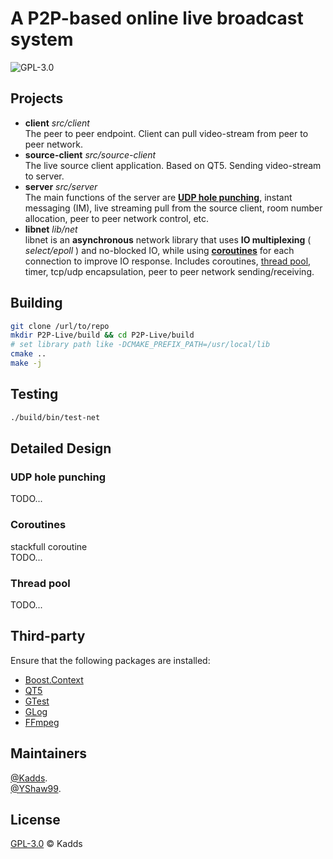 # A P2P-based online live broadcast system
![GPL-3.0](https://img.shields.io/badge/License-GPL-green)

## Projects
* **client**             *src/client*  
    The peer to peer endpoint. Client can pull video-stream from peer to peer network.
* **source-client**      *src/source-client*  
    The live source client application. Based on QT5. Sending video-stream to server.
* **server**             *src/server*  
    The main functions of the server are [**UDP hole punching**](#UDP-hole-punching), instant messaging (IM), live streaming pull from the source client, room number allocation, peer to peer network control, etc.
* **libnet**             *lib/net*  
    libnet is an **asynchronous** network library that uses **IO multiplexing** ( *select/epoll* ) and no-blocked IO, while using [**coroutines**](#Coroutines) for each connection to improve IO response. Includes coroutines, [thread pool](#Thread-pool), timer, tcp/udp encapsulation, peer to peer network sending/receiving.

## Building
```Bash
git clone /url/to/repo
mkdir P2P-Live/build && cd P2P-Live/build
# set library path like -DCMAKE_PREFIX_PATH=/usr/local/lib
cmake ..
make -j
```

## Testing
```Bash
./build/bin/test-net
```

## Detailed Design
### UDP hole punching
TODO...
### Coroutines
stackfull coroutine  
TODO...
### Thread pool
TODO...

## Third-party
Ensure that the following packages are installed:  
* [Boost.Context](https://www.boost.org/doc/libs/1_72_0/libs/context/doc/html/index.html)  
* [QT5](https://www.qt.io/)  
* [GTest](https://github.com/google/googletest)  
* [GLog](https://github.com/google/glog)  
* [FFmpeg](https://ffmpeg.org)

## Maintainers
[@Kadds](https://github.com/Kadds).  
[@YShaw99](https://github.com/YShaw99).  

## License
[GPL-3.0](./LICENSE) © Kadds

